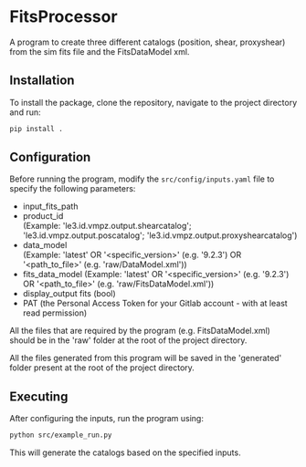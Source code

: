 # FitsProcessor

A program to create three different catalogs (position, shear, proxyshear) from the sim fits file and the FitsDataModel xml.

## Installation

To install the package, clone the repository, navigate to the project directory and run:

```bash
pip install .
```

## Configuration

Before running the program, modify the `src/config/inputs.yaml` file to specify the following parameters:
- input_fits_path
- product_id \
(Example: 'le3.id.vmpz.output.shearcatalog'; 'le3.id.vmpz.output.poscatalog'; 'le3.id.vmpz.output.proxyshearcatalog')
- data_model \
(Example: 'latest' OR '<specific_version>' (e.g. '9.2.3') OR '<path_to_file>' (e.g. 'raw/DataModel.xml'))
- fits_data_model (Example: 'latest' OR '<specific_version>' (e.g. '9.2.3') OR '<path_to_file>' (e.g. 'raw/FitsDataModel.xml'))
- display_output fits (bool)
- PAT (the Personal Access Token for your Gitlab account - with at least read permission)

All the files that are required by the program (e.g. FitsDataModel.xml) should be in the 'raw' folder at the root of the project directory.

All the files generated from this program will be saved in the 'generated' folder present at the root of the project directory.

## Executing

After configuring the inputs, run the program using:

```bash
python src/example_run.py
```

This will generate the catalogs based on the specified inputs.
